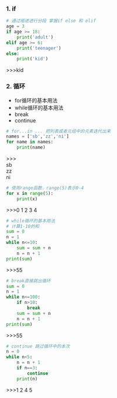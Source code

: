 ### 1. if

```python
# 通过缩进进行分段 掌握if else 和 elif
age = 3
if age >= 18:
    print('adult')
elif age >= 6:
    print('teenager')
else:
    print('kid')
```
\>>>kid


###  2. 循环
- for循环的基本用法
- while循环的基本用法
- break
- continue

```python
# for...in ... 把列表或者元组中的元素迭代出来
names = ['sb','zz','ni']
for name in names:
    print(name)
```
\>>>
<br/>
sb
<br/>
zz
<br/>
ni

```python
# 使用range函数，range(5)表示0-4
for x in range(5):
    print(x)
```
\>>>0
1
2
3
4

```python
# while循环的基本用法
# 计算1-10的和
sum = 0
n = 1
while n<=10:
    sum = sum + n
    n = n + 1
print(sum)
```
\>>>55

```python
# break直接跳出循环
sum = 0
n = 1
while n<=100:
    if n>10:
        break
    sum = sum + n
    n = n + 1
print(sum)
```
\>>>55

```python
# continue 跳过循环中的本次
n = 0
while n<5:
    n = n + 1
    if n==3:
        continue
    print(n)
```
\>>>1
2
4
5
